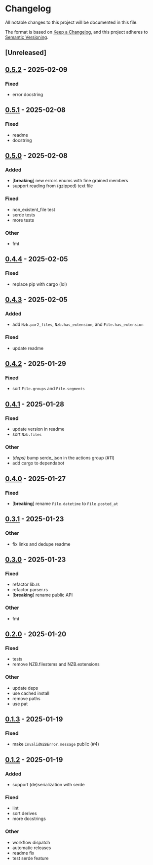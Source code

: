 # Changelog

All notable changes to this project will be documented in this file.

The format is based on [Keep a Changelog](https://keepachangelog.com/en/1.0.0/),
and this project adheres to [Semantic Versioning](https://semver.org/spec/v2.0.0.html).

## [Unreleased]

## [0.5.2](https://github.com/Ravencentric/nzb-rs/compare/v0.5.1...v0.5.2) - 2025-02-09

### Fixed

- error docstring

## [0.5.1](https://github.com/Ravencentric/nzb-rs/compare/v0.5.0...v0.5.1) - 2025-02-08

### Fixed

- readme
- docstring

## [0.5.0](https://github.com/Ravencentric/nzb-rs/compare/v0.4.4...v0.5.0) - 2025-02-08

### Added

- [**breaking**] new errors enums with fine grained members
- support reading from (gzipped) text file

### Fixed

- non_existent_file test
- serde tests
- more tests

### Other

- fmt

## [0.4.4](https://github.com/Ravencentric/nzb-rs/compare/v0.4.3...v0.4.4) - 2025-02-05

### Fixed

- replace pip with cargo (lol)

## [0.4.3](https://github.com/Ravencentric/nzb-rs/compare/v0.4.2...v0.4.3) - 2025-02-05

### Added

- add `Nzb.par2_files`, `Nzb.has_extension`, and `File.has_extension`

### Fixed

- update readme

## [0.4.2](https://github.com/Ravencentric/nzb-rs/compare/v0.4.1...v0.4.2) - 2025-01-29

### Fixed

- sort `File.groups` and `File.segments`

## [0.4.1](https://github.com/Ravencentric/nzb-rs/compare/v0.4.0...v0.4.1) - 2025-01-28

### Fixed

- update version in readme
- sort `Nzb.files`

### Other

- *(deps)* bump serde_json in the actions group (#11)
- add cargo to dependabot

## [0.4.0](https://github.com/Ravencentric/nzb-rs/compare/v0.3.1...v0.4.0) - 2025-01-27

### Fixed

- [**breaking**] rename `File.datetime` to `File.posted_at`

## [0.3.1](https://github.com/Ravencentric/nzb-rs/compare/v0.3.0...v0.3.1) - 2025-01-23

### Other

- fix links and dedupe readme

## [0.3.0](https://github.com/Ravencentric/nzb-rs/compare/v0.2.0...v0.3.0) - 2025-01-23

### Fixed

- refactor lib.rs
- refactor parser.rs
- [**breaking**] rename public API

### Other

- fmt

## [0.2.0](https://github.com/Ravencentric/nzb-rs/compare/v0.1.3...v0.2.0) - 2025-01-20

### Fixed

- tests
- remove NZB.filestems and NZB.extensions

### Other

- update deps
- use cached install
- remove paths
- use pat

## [0.1.3](https://github.com/Ravencentric/nzb-rs/compare/v0.1.2...v0.1.3) - 2025-01-19

### Fixed

- make `InvalidNZBError.message` public (#4)

## [0.1.2](https://github.com/Ravencentric/nzb-rs/compare/v0.1.1...v0.1.2) - 2025-01-19

### Added

- support (de)serialization with serde

### Fixed

- lint
- sort derives
- more docstrings

### Other

- workflow dispatch
- automatic releases
- readme fix
- test serde feature
